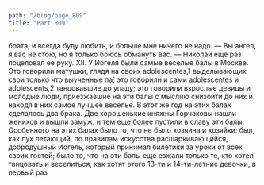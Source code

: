 ```yaml
---
path: "/blog/page_809"
title: "Part 809"
---
```


 брата, и всегда буду любить, и больше мне ничего не надо.
— Вы ангел, я вас не сто̀ю, но я только боюсь обмануть вас. — Николай еще раз поцеловал ее руку.
XII.
У Иогеля были самые веселые балы в Москве. Это говорили матушки, глядя на своих adolescentes,1 выделывающих свои только что выученные па̀; это говорили и сами adolescentes и adolescents,2 танцовавшие до упаду; это говорили взрослые девицы и молодые люди, приезжавшие на эти балы с мыслию снизойти до них и находя в них самое лучшее веселье. В этот же год на этих балах сделалось два брака. Две хорошенькие княжны Горчаковы нашли женихов и вышли замуж, и тем еще более пустили в славу эти балы. Особенного на этих балах было то, что не было хозяина и хозяйки: был, как пух летающий, по правилам искусства расшаркивающийся, добродушный Иогель, который принимал билетики за уроки от всех своих гостей; было то, что на эти балы еще езжали только те, кто хотел танцовать и веселиться, как хотят этого 13-ти и 14-ти-летние девочки, в первый раз 
